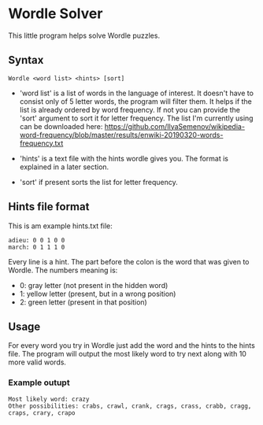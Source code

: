 # Wordle Solver
This little program helps solve Wordle puzzles.
## Syntax
    Wordle <word list> <hints> [sort]
* 'word list' is a list of words in the language of interest. It doesn't have to consist only of 5 letter words, the program will filter them. It helps if the list is already ordered by word frequency. If not you can provide the 'sort' argument to sort it for letter frequency.
The list I'm currently using can be downloaded here: 
https://github.com/IlyaSemenov/wikipedia-word-frequency/blob/master/results/enwiki-20190320-words-frequency.txt

* 'hints' is a text file with the hints wordle gives you. The format is explained in a later section.
* 'sort' if present sorts the list for letter frequency.
## Hints file format
This is am example hints.txt file:

    adieu: 0 0 1 0 0
    march: 0 1 1 1 0

Every line is a hint.
The part before the colon is the word that was given to Wordle.
The numbers meaning is:
* 0: gray letter (not present in the hidden word)
* 1: yellow letter (present, but in a wrong position)
* 2: green letter (present in that position)
## Usage
For every word you try in Wordle just add the word and the hints to the hints file. The program will output the most likely word to try next along with 10 more valid words.
### Example outupt
    Most likely word: crazy
    Other possibilities: crabs, crawl, crank, crags, crass, crabb, cragg, craps, crary, crapo

